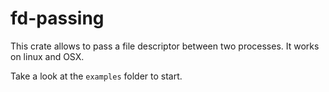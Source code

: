 # fd-passing

This crate allows to pass a file descriptor between two processes. It works on linux and OSX.

Take a look at the `examples` folder to start.
